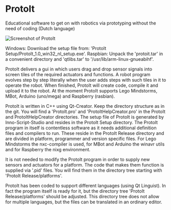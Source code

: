 # ProtoIt
Educational software to get on with robotics via prototyping without the need of coding (Dutch language)

![Screenshot of ProtoIt](https::/github.com/devprotoit/ProtoIt/Screenshots/Program_step.png?raw=true "The programming page of ProtoIt")

Windows: Download the setup file from: 'ProtoIt Setup/ProtoIt_1.0_win32_nl_setup.exe'.
Raspbian: Unpack the 'protoit.tar' in a convenient directory and 'qtlibs.tar' to '/usr/lib/arm-linux-gnueabihf'.

ProtoIt delivers a gui in which users drag and drop sensor signals into screen tiles of the required actuators and functions.
A robot program evolves step by step literally when the user adds steps with such tiles in it to operate the robot.
When finished, ProtoIt will create code, compile it and upload it to the robot.
At the moment ProtoIt supports Lego Mindstorms, MBot, Arduino (uno/mega) and Raspberry (rasbian).

ProtoIt is written in C++ using Qt-Creator. Keep the directory structure as in the git.
You will find a 'ProtoIt.pro' and 'ProtoItHelpCreator.pro' in the ProtoIt and ProtoItHelpCreator directories.
The setup file of ProtoIt is generated by Inno-Script-Studio and resides in the ProtoIt Setup directory.
The ProtoIt program in itself is contentless software as it needs additional definition files and compilers to run.
These reside in the ProtoIt Release directory and are divided in platform, programmer and version specific files.
For Lego Mindstorms the nxc-compiler is used, for MBot and Arduino the winavr utils and for Raspberry the nixg environment.

It is not needed to modify the ProtoIt program in order to supply new sensors and actuators for a platform.
The code that makes them function is supplied via '.pid' files. You will find them in the directory tree starting with
'ProtoIt Release/platforms'.

ProtoIt has been coded to support different languages (using Qt Linguist).
In fact the program itself is ready for it, but the directory tree 'ProtoIt Release/platforms' should be adjusted.
This directory tree does not allow for multiple languages, but the files can be translated in an ordinary editor.
